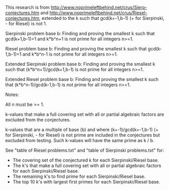 This research is from http://www.noprimeleftbehind.net/crus/Sierp-conjectures.htm and http://www.noprimeleftbehind.net/crus/Riesel-conjectures.htm, extended to the k such that gcd(k+-1,b-1) (+ for Sierpinski, - for Riesel) is not 1.

Sierpinski problem base b:
Finding and proving the smallest k such that gcd(k+1,b-1)=1 and k*b^n+1 is not prime for all integers n>=1.

Riesel problem base b:
Finding and proving the smallest k such that gcd(k-1,b-1)=1 and k*b^n-1 is not prime for all integers n>=1.

Extended Sierpinski problem base b:
Finding and proving the smallest k such that (k*b^n+1)/gcd(k+1,b-1) is not prime for all integers n>=1.

Extended Riesel problem base b:
Finding and proving the smallest k such that (k*b^n-1)/gcd(k-1,b-1) is not prime for all integers n>=1.

Notes:

All n must be >= 1.

k-values that make a full covering set with all or partial algebraic factors are excluded from the conjectures.

k-values that are a multiple of base (b) and where (k+-1)/gcd(k+-1,b-1) (+ for Sierpinski, - for Riesel) is not prime are included in the conjectures but excluded from testing.
Such k-values will have the same prime as k / b.

See "table of Riesel problems.txt" and "table of Sierpinski problems.txt" for:

* The covering set of the conjectured k for each Sierpinski/Riesel base.
* The k's that make a full covering set with all or partial algebraic factors for each Sierpinski/Riesel base.
* The remaining k's to find prime for each Sierpinski/Riesel base.
* The top 10 k's with largest first primes for each Sierpinski/Riesel base.
